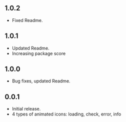 ## 1.0.2

- Fixed Readme.

## 1.0.1

- Updated Readme.
- Increasing package score

## 1.0.0

- Bug fixes, updated Readme.

## 0.0.1

- Initial release.
- 4 types of animated icons: loading, check, error, info

